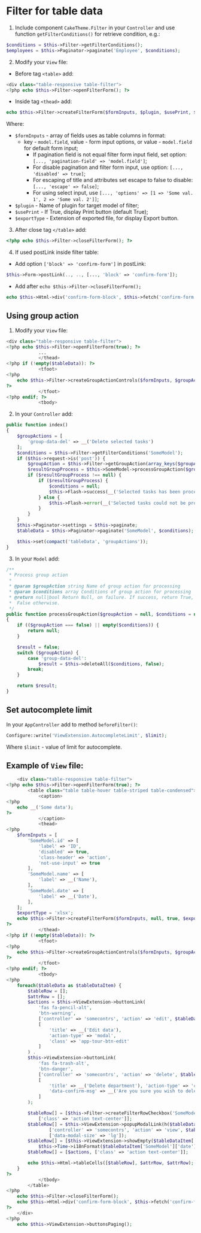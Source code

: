 # Filter for table data

1. Include component `CakeTheme.Filter` in your `Controller` and use function `getFilterConditions()`
    for retrieve condition, e.g.:
```php
$conditions = $this->Filter->getFilterConditions();
$employees = $this->Paginator->paginate('Employee', $conditions);
```
2. Modify your `View` file:
- Before tag `<table>` add:
```php
<div class="table-responsive table-filter">
<?php echo $this->Filter->openFilterForm(); ?>
```
- Inside tag `<thead>` add:
```php
echo $this->Filter->createFilterForm($formInputs, $plugin, $usePrint, $exportType);
```
Where:
- `$formInputs` - array of fields uses as table columns in format: 
  * key - `model.field`, value - form input options, or value - `model.field` for default form input;
    - If pagination field is not equal filter form input field, set option: `[..., 'pagination-field' => 'model.field']`;
    - For disable pagination and filter form input, use option: `[..., 'disabled' => true]`;
    - For escaping of title and attributes set escape to false to disable: `[..., 'escape' => false]`;
    - For using select input, use `[..., 'options' => [1 => 'Some val. 1', 2 => 'Some val. 2']]`;
- `$plugin` - Name of plugin for target model of filter;
- `$usePrint` -  If True, display Print button (default True);
- `$exportType` - Extension of exported file, for display Export button.
3. After close tag `</table>` add:
```php
<?php echo $this->Filter->closeFilterForm(); ?>
```
4. If used postLink inside filter table:
- Add option `['block' => 'confirm-form']` in postLink:
```php
$this->Form->postLink(.., .., [..., 'block' => 'confirm-form']);
```
- Add after `echo $this->Filter->closeFilterForm();`
```php
echo $this->Html->div('confirm-form-block', $this->fetch('confirm-form'));
```

## Using group action

1. Modify your `View` file:
```php
<div class="table-responsive table-filter">
<?php echo $this->Filter->openFilterForm(true); ?>
            ...
            </thead>
<?php if (!empty($tableData)): ?>
            <tfoot>
<?php
    echo $this->Filter->createGroupActionControls($formInputs, $groupActions, true);
?>
            </tfoot>
<?php endif; ?>
            <tbody>
```
2. In your `Controller` add:
```php
public function index()
{
    $groupActions = [
        'group-data-del' => __('Delete selected tasks')
    ];
    $conditions = $this->Filter->getFilterConditions('SomeModel');
    if ($this->request->is('post')) {
        $groupAction = $this->Filter->getGroupAction(array_keys($groupActions));
        $resultGroupProcess = $this->SomeModel->processGroupAction($groupAction, $conditions);
        if ($resultGroupProcess !== null) {
            if ($resultGroupProcess) {
                $conditions = null;
                $this->Flash->success(__('Selected tasks has been processed.'));
            } else {
                $this->Flash->error(__('Selected tasks could not be processed. Please, try again.'));
            }
        }
    }
    $this->Paginator->settings = $this->paginate;
    $tableData = $this->Paginator->paginate('SomeModel', $conditions);

    $this->set(compact('tableData', 'groupActions'));
}
```
3. In your `Model` add:
```php
/**
 * Process group action
 *
 * @param $groupAction string Name of group action for processing
 * @param $conditions array Conditions of group action for processing
 * @return null|bool Return Null, on failure. If success, return True,
 *  False otherwise.
 */
public function processGroupAction($groupAction = null, $conditions = null)
{
    if (($groupAction === false) || empty($conditions)) {
        return null;
    }

    $result = false;
    switch ($groupAction) {
        case 'group-data-del':
            $result = $this->deleteAll($conditions, false);
        break;
    }

    return $result;
}
```

## Set autocomplete limit

In your `AppController` add to method `beforeFilter()`:
```php
Configure::write('ViewExtension.AutocompleteLimit', $limit);
```
Where `$limit` - value of limit for autocomplete.

## Example of `View` file:
```php
    <div class="table-responsive table-filter">
<?php echo $this->Filter->openFilterForm(true); ?>
        <table class="table table-hover table-striped table-condensed">
            <caption>
<?php
    echo __('Some data');
?>
            </caption>
            <thead>
<?php 
    $formInputs = [
        'SomeModel.id' => [
            'label' => 'ID',
            'disabled' => true,
            'class-header' => 'action',
            'not-use-input' => true
        ],    
        'SomeModel.name' => [
            'label' => __('Name'),
        ],        
        'SomeModel.date' => [
            'label' => __('Date'),
        ],
    ];
    $exportType = 'xlsx';
    echo $this->Filter->createFilterForm($formInputs, null, true, $exportType);
?>
            </thead>
<?php if (!empty($tableData)): ?>
            <tfoot>
<?php
    echo $this->Filter->createGroupActionControls($formInputs, $groupActions, true);
?>
            </tfoot>
<?php endif; ?>
            <tbody>
<?php    
    foreach($tableData as $tableDataItem) {
        $tableRow = [];
        $attrRow = [];
        $actions = $this->ViewExtension->buttonLink(
            'fas fa-pencil-alt',
            'btn-warning',
            ['controller' => 'somecontrs', 'action' => 'edit', $tableDataItem['SomeModel']['id']],
            [
                'title' => __('Edit data'),
                'action-type' => 'modal',
                'class' => 'app-tour-btn-edit'
            ]
        ) .
        $this->ViewExtension->buttonLink(
            'fas fa-trash-alt',
            'btn-danger',
            ['controller' => 'somecontrs', 'action' => 'delete', $tableDataItem['SomeModel']['id']],
            [
                'title' => __('Delete department'), 'action-type' => 'confirm-post',
                'data-confirm-msg' => __('Are you sure you wish to delete this data \'%s\'?', h($tableDataItem['SomeModel']['name'])),
            ]
        );

        $tableRow[] = [$this->Filter->createFilterRowCheckbox('SomeModel.id', $tableDataItem['SomeModel']['id']),
            ['class' => 'action text-center']];
        $tableRow[] = $this->ViewExtension->popupModalLink(h($tableDataItem['SomeModel']['name']), 
                ['controller' => 'somecontrs', 'action' => 'view', $tableDataItem['SomeModel']['id']],
                ['data-modal-size' => 'lg']);
        $tableRow[] = [$this->ViewExtension->showEmpty($tableDataItem['SomeModel']['date'], '%x'),
            $this->Time->i18nFormat($tableDataItem['SomeModel']['date'], '%x')), ['class' => 'center']];        
        $tableRow[] = [$actions, ['class' => 'action text-center']];

        echo $this->Html->tableCells([$tableRow], $attrRow, $attrRow);
    }
?>
            </tbody>
        </table>
<?php
    echo $this->Filter->closeFilterForm();
    echo $this->Html->div('confirm-form-block', $this->fetch('confirm-form'));
?>
    </div>
<?php
    echo $this->ViewExtension->buttonsPaging();
```
